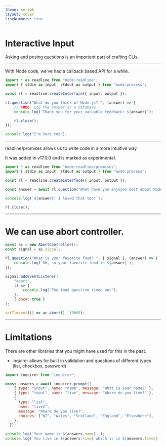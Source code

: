 ```yaml
---
theme: seriph
layout: cover
lineNumbers: true
---
```


# Interactive Input

Asking and posing questions is an important part of crafting CLIs.

---

With Node code, we've had a callback based API for a while.

```js {all|1|2|4|6-11|10|13|all}
import * as readline from "node:readline";
import { stdin as input, stdout as output } from "node:process";

const rl = readline.createInterface({ input, output });

rl.question("What do you think of Node.js? ", (answer) => {
	// TODO: Log the answer in a database
	console.log(`Thank you for your valuable feedback: ${answer}`);

	rl.close();
});

console.log("I'm here too");
```

---

readline/promises allows us to write code in a more intuitive way.

It was added in v17.0.0 and is marked as experimental.

```js {all|1|2-4|6|6-8|10}
import * as readline from "node:readline/promises";
import { stdin as input, stdout as output } from "node:process";

const rl = readline.createInterface({ input, output });

const answer = await rl.question("What have you enjoyed most about NodeConf?");

console.log(`${answer}! I loved that too!`);

rl.close();
```

---

# We can use abort controller.

```js {all|1-2|4-6|8-14|16|all}
const ac = new AbortController();
const signal = ac.signal;

rl.question("What is your favorite food? ", { signal }, (answer) => {
	console.log(`Oh, so your favorite food is ${answer}`);
});

signal.addEventListener(
	"abort",
	() => {
		console.log("The food question timed out");
	},
	{ once: true }
);

setTimeout(() => ac.abort(), 10000);
```

---

# Limitations

There are other libraries that you might have used for this in the past.

- inquirer allows for built in validation and questions of different types (list, checkbox, password)

```js {all|3|4|6-11|14-15}
import inquirer from "inquirer";

const answers = await inquirer.prompt([
    { type: "input", name: "name", message: "What is your name?" },
    { type: "input", name: "live", message: "Where do you live?" },
    {
      type: "list",
      name: "live2",
      message: "Where do you live?",
      choices: ["NI", "Wales", "Scotland", "England", "Elsewhere"],
    },
  ]);

console.log(`Your name is ${answers.name}.`);
console.log(`You live in ${answers.live} which is in ${answers.live2}`);
```


